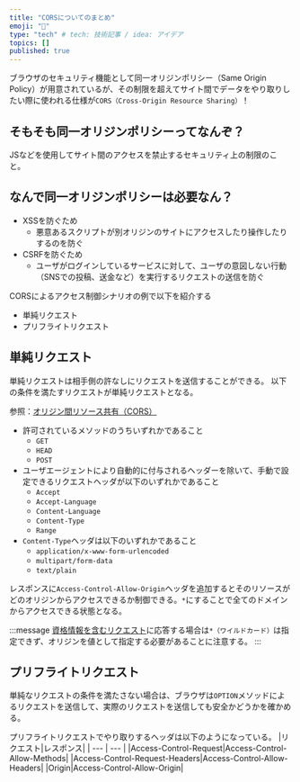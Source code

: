 ```yaml
---
title: "CORSについてのまとめ"
emoji: "🕌"
type: "tech" # tech: 技術記事 / idea: アイデア
topics: []
published: true
---
```


ブラウザのセキュリティ機能として同一オリジンポリシー（Same Origin Policy）が用意されているが、その制限を超えてサイト間でデータをやり取りしたい際に使われる仕様が`CORS（Cross-Origin Resource Sharing）`！

## そもそも同一オリジンポリシーってなんぞ？
JSなどを使用してサイト間のアクセスを禁止するセキュリティ上の制限のこと。

## なんで同一オリジンポリシーは必要なん？
- XSSを防ぐため
  - 悪意あるスクリプトが別オリジンのサイトにアクセスしたり操作したりするのを防ぐ
- CSRFを防ぐため
  - ユーザがログインしているサービスに対して、ユーザの意図しない行動（SNSでの投稿、送金など）を実行するリクエストの送信を防ぐ

CORSによるアクセス制御シナリオの例で以下を紹介する
- 単純リクエスト
- プリフライトリクエスト

## 単純リクエスト
単純リクエストは相手側の許なしにリクエストを送信することができる。
以下の条件を満たすリクエストが単純リクエストとなる。

参照：[オリジン間リソース共有（CORS）](https://developer.mozilla.org/ja/docs/Web/HTTP/CORS#%E5%8D%98%E7%B4%94%E3%83%AA%E3%82%AF%E3%82%A8%E3%82%B9%E3%83%88)
- 許可されているメソッドのうちいずれかであること
  - `GET`
  - `HEAD`
  - `POST`
- ユーザエージェントにより自動的に付与されるヘッダーを除いて、手動で設定できるリクエストヘッダが以下のいずれかであること
  - `Accept`
  - `Accept-Language`
  - `Content-Language`
  - `Content-Type`
  - `Range`
- `Content-Type`ヘッダは以下のいずれかであること
  - `application/x-www-form-urlencoded`
  - `multipart/form-data`
  - `text/plain`

レスポンスに`Access-Control-Allow-Origin`ヘッダを追加するとそのリソースがどのオリジンからアクセスできるか制御できる。`*`にすることで全てのドメインからアクセスできる状態となる。

:::message
[資格情報を含むリクエスト](https://developer.mozilla.org/ja/docs/Web/HTTP/CORS#%E8%B3%87%E6%A0%BC%E6%83%85%E5%A0%B1%E3%82%92%E5%90%AB%E3%82%80%E3%83%AA%E3%82%AF%E3%82%A8%E3%82%B9%E3%83%88)に応答する場合は`*（ワイルドカード）`は指定できず、オリジンを値として指定する必要があることに注意する。
:::

## プリフライトリクエスト
単純なリクエストの条件を満たさない場合は、ブラウザは`OPTION`メソッドによるリクエストを送信して、実際のリクエストを送信しても安全かどうかを確かめる。

プリフライトリクエストでやり取りするヘッダは以下のようになっている。
|リクエスト|レスポンス|
| --- | --- |
|Access-Control-Request|Access-Control-Allow-Methods|
|Access-Control-Request-Headers|Access-Control-Allow-Headers|
|Origin|Access-Control-Allow-Origin|